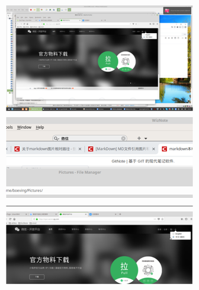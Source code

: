 
![img](Screenshot_2019-08-20_20-36-24.png)



![locimg](DeepinScreenshot_select-area_20190820205707.png)


---

![title](https://raw.githubusercontent.com/itcp/note_images/master/gitnote/2019/08/20/1566304656278-1566304656302.png)




